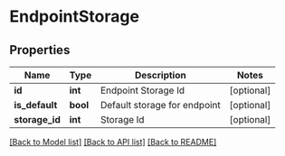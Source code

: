 # EndpointStorage

## Properties
Name | Type | Description | Notes
------------ | ------------- | ------------- | -------------
**id** | **int** | Endpoint Storage Id | [optional] 
**is_default** | **bool** | Default storage for endpoint | [optional] 
**storage_id** | **int** | Storage Id | [optional] 

[[Back to Model list]](../README.md#documentation-for-models) [[Back to API list]](../README.md#documentation-for-api-endpoints) [[Back to README]](../README.md)


